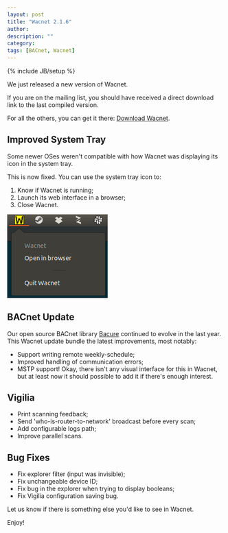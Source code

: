 ```yaml
---
layout: post
title: "Wacnet 2.1.6"
author:
description: ""
category:
tags: [BACnet, Wacnet]
---
```

{% include JB/setup %}


We just released a new version of Wacnet.

If you are on the mailing list, you should have received a direct
download link to the last compiled version.

For all the others, you can get it there:
[Download Wacnet](https://hvac.io/docs/wacnet).

## Improved System Tray

Some newer OSes weren't compatible with how Wacnet was displaying its icon in the system tray.

This is now fixed. You can use the system tray icon to:

1. Know if Wacnet is running;
2. Launch its web interface in a browser;
3. Close Wacnet.

![System tray support](/images/wacnet-216/systray.png "System tray support")

## BACnet Update

Our open source BACnet library [Bacure](https://github.com/Frozenlock/bacure) continued to evolve in the last year.
This Wacnet update bundle the latest improvements, most notably:

- Support writing remote weekly-schedule;
- Improved handling of communication errors;
- MSTP support! Okay, there isn't any visual interface for this in Wacnet, but at least now it should possible to add it if there's enough interest.

## Vigilia
- Print scanning feedback;
- Send 'who-is-router-to-network' broadcast before every scan;
- Add configurable logs path;
- Improve parallel scans.

## Bug Fixes
- Fix explorer filter (input was invisible);
- Fix unchangeable device ID;
- Fix bug in the explorer when trying to display booleans;
- Fix Vigilia configuration saving bug.

Let us know if there is something else you'd like to see in Wacnet.

Enjoy!
